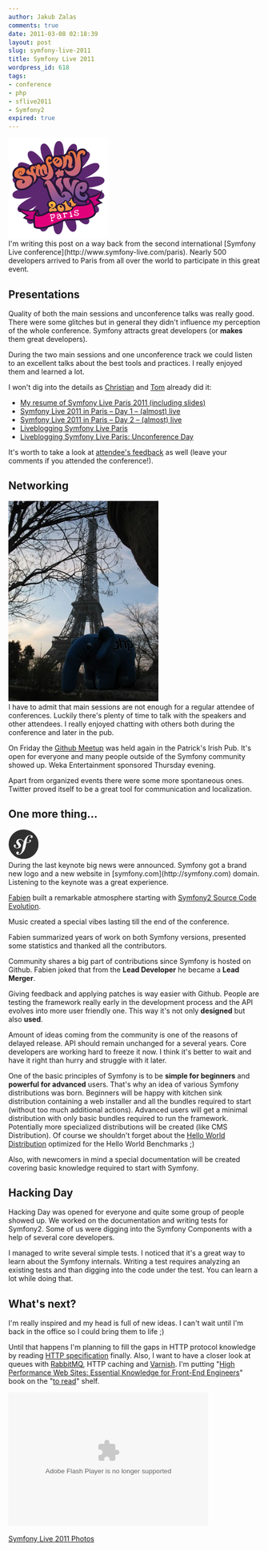 ```yaml
---
author: Jakub Zalas
comments: true
date: 2011-03-08 02:18:39
layout: post
slug: symfony-live-2011
title: Symfony Live 2011
wordpress_id: 618
tags:
- conference
- php
- sflive2011
- Symfony2
expired: true
---
```


<div class="pull-left">
    <img src="/uploads/wp/2011/03/symfony-live-2011-paris.png" title="Symfony Live 2011 in Paris" alt="Symfony Live 2011 in Paris" class="img-responsive" />
</div>
I'm writing this post on a way back from the second international [Symfony Live conference](http://www.symfony-live.com/paris). Nearly 500 developers arrived to Paris from all over the world to participate in this great event.


## Presentations


Quality of both the main sessions and unconference talks was really good.  There were some glitches but in general they didn't influence my perception of the whole conference.  Symfony attracts great developers (or **makes** them great developers).

During the two main sessions and one unconference track we could listen to an excellent talks about the best tools and practices. I really enjoyed them and learned a lot.

I won't dig into the details as [Christian](http://twitter.com/caefer) and [Tom](http://twitter.com/boutell) already did it:

* [My resume of Symfony Live Paris 2011 (including slides)](http://test.ical.ly/2011/03/07/my-resume-of-symfony-live-paris-2011-including-slides/comment-page-1/)
* [Symfony Live 2011 in Paris – Day 1 – (almost) live](http://test.ical.ly/2011/03/03/symfony-live-2011-in-paris-day-1-almost-live/)
* [Symfony Live 2011 in Paris – Day 2 – (almost) live](http://test.ical.ly/2011/03/04/symfony-live-2011-in-paris-%E2%80%93-day-2-%E2%80%93-almost-live/)
* [Liveblogging Symfony Live Paris](http://window.punkave.com/2011/03/03/liveblogging-symfony-live-paris/)
* [Liveblogging Symfony Live Paris: Unconference Day](http://window.punkave.com/2011/03/04/liveblogging-symfony-live-paris-unconference-day/)


It's worth to take a look at [attendee's feedback](http://joind.in/event/view/561) as well (leave your comments if you attended the conference!).


## Networking


<div class="pull-right">
    <a href="/uploads/wp/2011/03/elephpant-eiffel-tower.jpg"><img src="/uploads/wp/2011/03/elephpant-eiffel-tower-300x400.jpg" title="ElePHPant playing near the Eiffel Tower" alt="ElePHPant playing near the Eiffel Tower" class="img-responsive" /></a>
</div>
I have to admit that main sessions are not enough for a regular attendee of conferences. Luckily there's plenty of time to talk with the speakers and other attendees. I really enjoyed chatting with others both during the conference and later in the pub.

On Friday the [Github Meetup](http://symfony.com/blog/we-re-cheering-again-for-github) was held again in the Patrick's Irish Pub. It's open for everyone and many people outside of the Symfony community showed up. Weka Entertainment sponsored Thursday evening.

Apart from organized events there were some more spontaneous ones. Twitter proved itself to be a great tool for communication and localization.


## One more thing...


<div class="pull-left">
    <img src="/uploads/wp/2011/03/sflogo.png" title="Symfony logo" alt="Symfony logo" class="img-responsive" />
</div>
During the last keynote big news were announced. Symfony got a brand new logo and a new website in [symfony.com](http://symfony.com) domain. Listening to the keynote was a great experience.

[Fabien](http://twitter.com/fabpot) built a remarkable atmosphere starting with [Symfony2 Source Code Evolution](http://www.youtube.com/watch?v=w1C0TjCr76I).

Music created a special vibes lasting till the end of the conference.

Fabien summarized years of work on both Symfony versions, presented some statistics and thanked all the contributors.

Community shares a big part of contributions since Symfony is hosted on Github.  Fabien joked that from the **Lead Developer** he became a **Lead Merger**.

Giving feedback and applying patches is way easier with Github. People are testing the framework really early in the development process and the API evolves into more user friendly one. This way it's not only **designed** but also **used**.

Amount of ideas coming from the community is one of the reasons of delayed release. API should remain unchanged for a several years. Core developers are working hard to freeze it now. I think it's better to wait and have it right than hurry and struggle with it later.

One of the basic principles of Symfony is to be **simple for beginners** and **powerful for advanced** users. That's why an idea of various Symfony distributions was born. Beginners will be happy with kitchen sink distribution containing a web installer and all the bundles required to start (without too much additional actions). Advanced users will get a minimal distribution with only basic bundles required to run the framework. Potentially more specialized distributions will be created (like CMS Distribution). Of course we shouldn't forget about the [Hello World Distribution](https://github.com/symfony/symfony-hello-world) optimized for the Hello World Benchmarks ;)

Also, with newcomers in mind a special documentation will be created covering basic knowledge required to start with Symfony.


## Hacking Day


Hacking Day was opened for everyone and quite some group of people showed up. We worked on the documentation and writing tests for Symfony2. Some of us were digging into the Symfony Components with a help of several core developers.

I managed to write several simple tests. I noticed that it's a great way to learn about the Symfony internals. Writing a test requires analyzing an existing tests and than digging into the code under the test. You can learn a lot while doing that.


## What's next?


I'm really inspired and my head is full of new ideas. I can't wait until I'm back in the office so I could bring them to life ;)

Until that happens I'm planning to fill the gaps in HTTP protocol knowledge by reading [HTTP specification](http://www.w3.org/Protocols/rfc2616/rfc2616.html) finally. Also, I want to have a closer look at queues with [RabbitMQ](http://www.rabbitmq.com/), HTTP caching and [Varnish](http://www.varnish-cache.org/). I'm putting "[High Performance Web Sites: Essential Knowledge for Front-End Engineers](http://www.goodreads.com/book/show/1681559.High_Performance_Web_Sites)" book on the "[to read](http://www.goodreads.com/review/list/2402977-jakub-zalas?shelf=to-read)" shelf.



<div class="text-center">
    <object width="400" height="267" type="application/x-shockwave-flash" data="https://picasaweb.google.com/s/c/bin/slideshow.swf">
        <param name="flashvars" value="host=picasaweb.google.com&amp;captions=1&amp;hl=en_US&amp;feat=flashalbum&amp;RGB=0x000000&amp;feed=https%3A%2F%2Fpicasaweb.google.com%2Fdata%2Ffeed%2Fapi%2Fuser%2Fjzalas%2Falbumid%2F5581407011755907281%3Falt%3Drss%26kind%3Dphoto%26hl%3Den_US" />
        <param name="src" value="https://picasaweb.google.com/s/c/bin/slideshow.swf" />
    </object>
</div>

[Symfony Live 2011 Photos](https://picasaweb.google.com/jzalas/SymfonyLive2011?feat=directlink#)
